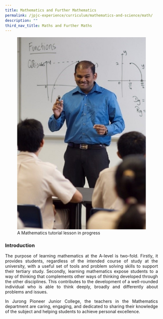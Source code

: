 ```yaml
---
title: Mathematics and Further Mathematics
permalink: /jpjc-experience/curriculum/mathematics-and-science/math/
description: ""
third_nav_title: Maths and Further Maths
---
```

<div align="justify">
<figure>
<img src="/images/maths1%20(1).jpg">
<figcaption>
A Mathematics tutorial lesson in progress</figure>

<h3><strong>Introduction</strong></h3>
<p>
The purpose of learning mathematics at the A-level is two-fold. Firstly, it provides students, regardless of the intended course of study at the university, with a useful set of tools and problem solving skills to support their tertiary study. Secondly, learning mathematics expose students to a way of thinking that complements other ways of thinking developed through the other disciplines. This contributes to the development of a well-rounded individual who is able to think deeply, broadly and differently about problems and issues.</p>

<p>
In Jurong Pioneer Junior College, the teachers in the Mathematics department are caring, engaging, and dedicated to sharing their knowledge of the subject and helping students to achieve personal excellence.</p></div>